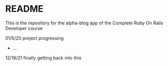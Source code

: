 # README

This is the repository for the alpha-blog app of the Complete Ruby On Rails Developer course

01/5/20 project progressing
* ...

12/18/21 finally getting back into this
